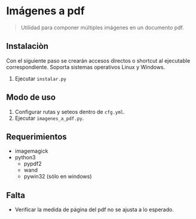   # Imágenes a pdf

> Utilidad para componer múltiples imágenes en un documento pdf.

## Instalaciòn
Con el siguiente paso se crearán accesos directos o shortcut al ejecutable correspondiente. Soporta sistemas operativos Linux y Windows.
1. Ejecutar `instalar.py`

## Modo de uso
1. Configurar rutas y seteos dentro de `cfg.yml`.
2. Ejecutar `imagenes_a_pdf.py`.

## Requerimientos
+ imagemagick
+ python3
  + pypdf2
  + wand
  + pywin32 (sólo en windows)

## Falta
+ Verificar la medida de página del pdf no se ajusta a lo esperado.
